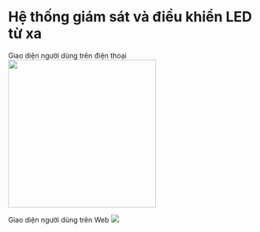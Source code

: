 # Hệ thống giám sát và điều khiển LED từ xa

Giao diện người dùng trên điện thoại
<img src="https://i.imgur.com/r5YO4p5.png" width="300">


Giao diện người dùng trên Web
![](https://i.imgur.com/1G1Oi3Q.png)
